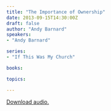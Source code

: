 ```yaml
---
title: "The Importance of Ownership"
date: 2013-09-15T14:30:00Z
draft: false
author: "Andy Barnard"
speakers:
- "Andy Barnard"

series:
- "If This Was My Church"

books:

topics:

---
```

[Download audio.](https://s3.amazonaws.com/highway/sermons/2013_09/15_The_Importance_of_Ownership.mp3)